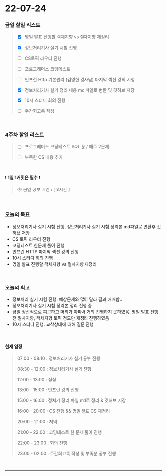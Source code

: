 # 22-07-24
 ### 금일 할일 리스트 
> - [x]  명일 발표 진행할 객체지향 vs 절차지향 재정리
>
> - [x]  정보처리기사 실기 시험 진행
>
> - [ ]  CS토픽 라우터 진행  
>
> - [ ]  프로그래머스 코딩테스트
>
> - [ ]  인프런 Http 기본원리 (김영한 강사님) 마지막 섹션 강의 시청
>
> - [x]  정보처리기사 실기 정리 내용 md 파일로 변환 및 깃허브 저장
>
> - [x]  10시 스터디 회의 진행
>
> - [ ]  주간회고록 작성

<br/>

### 4주차 할일 리스트  

> - [ ]  프로그래머스 코딩테스트 SQL 문 / 매주 2문제  
>
> - [ ]  부족한 CS 내용 추가 

<br/>

❗ **1일 1커밋은 필수** ❗
> 🕒 금일 공부 시간 :  [ 3시간 ]    
  
<br/>

### 오늘의 목표
- 정보처리기사 실기 시험 진행, 정보처리기사 실기 시험 정리본 md파일로 변환후 깃허브 저장
- CS 토픽 라우터 진행
- 코딩테스트 한문제 풀이 진행
- 인프런 HTTP 마지막 섹션 강의 진행
- 10시 스터디 회의 진행
- 명일 발표 진행할 객체지향 vs 절차지향 재정리

<br>

### 오늘의 회고
- 정보처리 실기 시험 진행. 예상문제와 많이 달라 결과 애매함..
- 정보처리기사 실기 시험 정리본 정리 진행 중
- 금일 정신적으로 피곤하고 머리가 아파서 거의 진행하지 못하였음. 명일 발표 진행전 절차지향, 객체지향 토픽 정도만 재정리 진행하였음
- 10시 스터디 진행. 교착상태에 대해 질문 진행


<br>

#### 현재 일정  
> 07:00 - 08:10 : 정보처리기사 실기 공부 진행
>
> 08:30 - 12:00 : 정보처리기사 실기 진행
>
> 12:00 - 13:00 : 점심
>
> 13:00 - 15:00 : 인프런 강의 진행
>
> 15:00 - 16:00 : 정처기 정리 파일 md로 정리 & 깃허브 저장
>
> 16:00 - 20:00 : CS 진행 && 명일 발표 CS 재정리
>
> 20:00 - 21:00 : 저녁
>
> 21:00 - 22:00 : 코딩테스트 한 문제 풀이 진행
>
> 22:00 - 23:00 : 회의 진행
>
> 23:00 - 02:00 : 주간회고록 작성 및 부족분 공부 진행

<br/>

------------  
